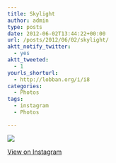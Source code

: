 ```yaml
---
title: Skylight
author: admin
type: posts
date: 2012-06-02T13:44:22+00:00
url: /posts/2012/06/02/skylight/
aktt_notify_twitter:
  - yes
aktt_tweeted:
  - 1
yourls_shorturl:
  - http://lobban.org/i/i8
categories:
  - Photos
tags:
  - instagram
  - Photos

---
```

![][1]

[View on Instagram][2]

 [1]: http://lobban.org/wp-content/uploads/HLIC/4187e383e6dac47e87a27cfae3f1460b.jpg
 [2]: http://instagr.am/p/LX5doZqls-/